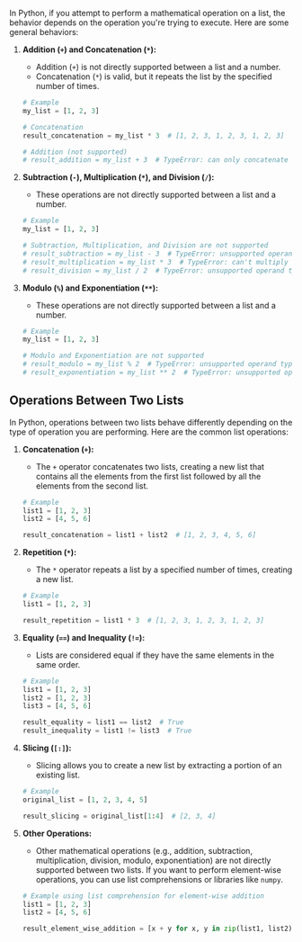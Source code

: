 In Python, if you attempt to perform a mathematical operation on a list, the behavior depends on the operation you're trying to execute. Here are some general behaviors:

1. **Addition (`+`) and Concatenation (`*`):**
   - Addition (`+`) is not directly supported between a list and a number.
   - Concatenation (`*`) is valid, but it repeats the list by the specified number of times.

    ```python
    # Example
    my_list = [1, 2, 3]

    # Concatenation
    result_concatenation = my_list * 3  # [1, 2, 3, 1, 2, 3, 1, 2, 3]

    # Addition (not supported)
    # result_addition = my_list + 3  # TypeError: can only concatenate list (not "int") to list
    ```

2. **Subtraction (`-`), Multiplication (`*`), and Division (`/`):**
   - These operations are not directly supported between a list and a number.

    ```python
    # Example
    my_list = [1, 2, 3]

    # Subtraction, Multiplication, and Division are not supported
    # result_subtraction = my_list - 3  # TypeError: unsupported operand type(s) for -: 'list' and 'int'
    # result_multiplication = my_list * 3  # TypeError: can't multiply sequence by non-int of type 'list'
    # result_division = my_list / 2  # TypeError: unsupported operand type(s) for /: 'list' and 'int'
    ```

3. **Modulo (`%`) and Exponentiation (`**`):**
   - These operations are not directly supported between a list and a number.

    ```python
    # Example
    my_list = [1, 2, 3]

    # Modulo and Exponentiation are not supported
    # result_modulo = my_list % 2  # TypeError: unsupported operand type(s) for %: 'list' and 'int'
    # result_exponentiation = my_list ** 2  # TypeError: unsupported operand type(s) for ** or pow(): 'list' and 'int'
    ```

## Operations Between Two Lists

In Python, operations between two lists behave differently depending on the type of operation you are performing. Here are the common list operations:

1. **Concatenation (`+`):**
   - The `+` operator concatenates two lists, creating a new list that contains all the elements from the first list followed by all the elements from the second list.

    ```python
    # Example
    list1 = [1, 2, 3]
    list2 = [4, 5, 6]

    result_concatenation = list1 + list2  # [1, 2, 3, 4, 5, 6]
    ```

2. **Repetition (`*`):**
   - The `*` operator repeats a list by a specified number of times, creating a new list.

    ```python
    # Example
    list1 = [1, 2, 3]

    result_repetition = list1 * 3  # [1, 2, 3, 1, 2, 3, 1, 2, 3]
    ```

3. **Equality (`==`) and Inequality (`!=`):**
   - Lists are considered equal if they have the same elements in the same order.

    ```python
    # Example
    list1 = [1, 2, 3]
    list2 = [1, 2, 3]
    list3 = [4, 5, 6]

    result_equality = list1 == list2  # True
    result_inequality = list1 != list3  # True
    ```

4. **Slicing (`[:]`):**
   - Slicing allows you to create a new list by extracting a portion of an existing list.

    ```python
    # Example
    original_list = [1, 2, 3, 4, 5]

    result_slicing = original_list[1:4]  # [2, 3, 4]
    ```

5. **Other Operations:**
   - Other mathematical operations (e.g., addition, subtraction, multiplication, division, modulo, exponentiation) are not directly supported between two lists. If you want to perform element-wise operations, you can use list comprehensions or libraries like `numpy`.

    ```python
    # Example using list comprehension for element-wise addition
    list1 = [1, 2, 3]
    list2 = [4, 5, 6]

    result_element_wise_addition = [x + y for x, y in zip(list1, list2)]  # [5, 7, 9]
    ```